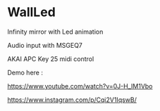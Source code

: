 # WallLed

Infinity mirror with Led animation

Audio input with MSGEQ7

AKAI APC Key 25 midi control

Demo here :

https://www.youtube.com/watch?v=0J-H_IM1Vbo

https://www.instagram.com/p/Cqi2V1IqswB/
